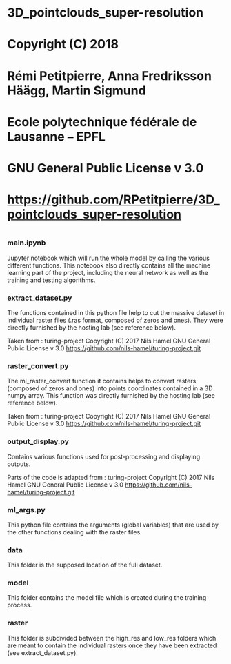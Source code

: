 #
#   3D_pointclouds_super-resolution
#   Copyright (C) 2018
#   Rémi Petitpierre, Anna Fredriksson Häägg, Martin Sigmund
#   Ecole polytechnique fédérale de Lausanne – EPFL
#
#   GNU General Public License v 3.0
#   https://github.com/RPetitpierre/3D_pointclouds_super-resolution
#


### main.ipynb ###

Jupyter notebook which will run the whole model by calling the various different functions. This notebook also directly contains all the machine learning part of the project, including the neural network as well as the training and testing algorithms.

### extract_dataset.py ###

The functions contained in this python file help to cut the massive dataset in individual raster files (.ras format, composed of zeros and ones). They were directly furnished by the hosting lab (see reference below).

Taken from :
 turing-project Copyright (C) 2017 Nils Hamel
 GNU General Public License v 3.0
 https://github.com/nils-hamel/turing-project.git


### raster_convert.py ###

The ml_raster_convert function it contains helps to convert rasters (composed of zeros and ones) into points coordinates contained in a 3D numpy array. This function was directly furnished by the hosting lab (see reference below).

Taken from :
 turing-project Copyright (C) 2017 Nils Hamel
 GNU General Public License v 3.0
 https://github.com/nils-hamel/turing-project.git


### output_display.py ###

Contains various functions used for post-processing and displaying outputs.

Parts of the code is adapted from :
 turing-project Copyright (C) 2017 Nils Hamel
 GNU General Public License v 3.0
 https://github.com/nils-hamel/turing-project.git


### ml_args.py ###

This python file contains the arguments (global variables) that are used by the other functions dealing with the raster files.


### data ###

This folder is the supposed location of the full dataset.


### model ###

This folder contains the model file which is created during the training process.


### raster ###

This folder is subdivided between the high_res and low_res folders which are meant to contain the individual rasters once they have been extracted (see extract_dataset.py).




